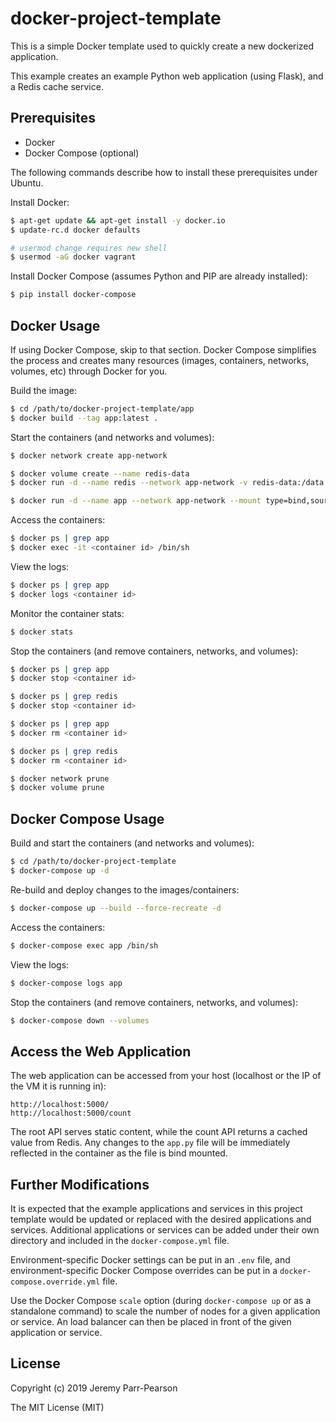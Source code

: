 # docker-project-template

This is a simple Docker template used to quickly create a new dockerized application.

This example creates an example Python web application (using Flask), and a Redis cache service.

## Prerequisites

* Docker
* Docker Compose (optional)

The following commands describe how to install these prerequisites under Ubuntu.

Install Docker:
```sh
$ apt-get update && apt-get install -y docker.io
$ update-rc.d docker defaults

# usermod change requires new shell
$ usermod -aG docker vagrant
```

Install Docker Compose (assumes Python and PIP are already installed):
```sh
$ pip install docker-compose
```

## Docker Usage

If using Docker Compose, skip to that section.  Docker Compose simplifies the process and creates many resources (images, containers, networks, volumes, etc) through Docker for you.

Build the image:
```sh
$ cd /path/to/docker-project-template/app
$ docker build --tag app:latest .
```

Start the containers (and networks and volumes):
```sh
$ docker network create app-network

$ docker volume create --name redis-data
$ docker run -d --name redis --network app-network -v redis-data:/data redis:alpine

$ docker run -d --name app --network app-network --mount type=bind,source=${PWD}/app.py,target=/app/app.py -p 5000:5000 -e FLASK_DEBUG=1 app:latest
```

Access the containers:
```sh
$ docker ps | grep app
$ docker exec -it <container id> /bin/sh
```

View the logs:
```sh
$ docker ps | grep app
$ docker logs <container id>
```

Monitor the container stats:
```sh
$ docker stats
```

Stop the containers (and remove containers, networks, and volumes):
```sh
$ docker ps | grep app
$ docker stop <container id>

$ docker ps | grep redis
$ docker stop <container id>

$ docker ps | grep app
$ docker rm <container id>

$ docker ps | grep redis
$ docker rm <container id>

$ docker network prune
$ docker volume prune
```

## Docker Compose Usage

Build and start the containers (and networks and volumes):
```sh
$ cd /path/to/docker-project-template
$ docker-compose up -d
```

Re-build and deploy changes to the images/containers:
```sh
$ docker-compose up --build --force-recreate -d
```

Access the containers:
```sh
$ docker-compose exec app /bin/sh
```

View the logs:
```sh
$ docker-compose logs app
```

Stop the containers (and remove containers, networks, and volumes):
```sh
$ docker-compose down --volumes
```

## Access the Web Application

The web application can be accessed from your host (localhost or the IP of the VM it is running in):
```
http://localhost:5000/
http://localhost:5000/count
```

The root API serves static content, while the count API returns a cached value from Redis.  Any changes to the `app.py` file will be immediately reflected in the container as the file is bind mounted.

## Further Modifications

It is expected that the example applications and services in this project template would be updated or replaced with the desired applications and services.  Additional applications or services can be added under their own directory and included in the `docker-compose.yml` file.

Environment-specific Docker settings can be put in an `.env` file, and environment-specific Docker Compose overrides can be put in a `docker-compose.override.yml` file.

Use the Docker Compose `scale` option (during `docker-compose up` or as a standalone command) to scale the number of nodes for a given application or service.  An load balancer can then be placed in front of the given application or service.

## License

Copyright (c) 2019 Jeremy Parr-Pearson

The MIT License (MIT)
